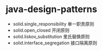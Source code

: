 # java-design-patterns

- solid.single_responsibility 单一职责原则
- solid.open_closed 开闭原则
- solid.liskov_substitution 里氏替换原则
- solid.interface_segregation 接口隔离原则
